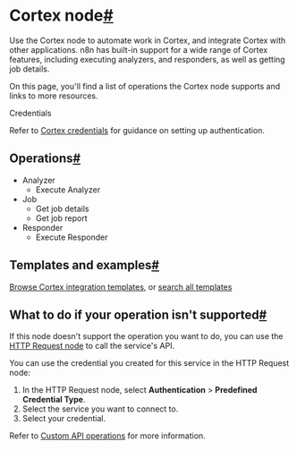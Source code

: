 [](https://github.com/n8n-io/n8n-docs/edit/main/docs/integrations/builtin/app-nodes/n8n-nodes-base.cortex.md "Edit this page")

# Cortex node[#](#cortex-node "Permanent link")

Use the Cortex node to automate work in Cortex, and integrate Cortex with other applications. n8n has built-in support for a wide range of Cortex features, including executing analyzers, and responders, as well as getting job details.

On this page, you'll find a list of operations the Cortex node supports and links to more resources.

Credentials

Refer to [Cortex credentials](../../credentials/cortex/) for guidance on setting up authentication.

## Operations[#](#operations "Permanent link")

*   Analyzer
    *   Execute Analyzer
*   Job
    *   Get job details
    *   Get job report
*   Responder
    *   Execute Responder

## Templates and examples[#](#templates-and-examples "Permanent link")

[Browse Cortex integration templates](https://n8n.io/integrations/cortex/), or [search all templates](https://n8n.io/workflows/)

## What to do if your operation isn't supported[#](#what-to-do-if-your-operation-isnt-supported "Permanent link")

If this node doesn't support the operation you want to do, you can use the [HTTP Request node](../../core-nodes/n8n-nodes-base.httprequest/) to call the service's API.

You can use the credential you created for this service in the HTTP Request node:

1.  In the HTTP Request node, select **Authentication** > **Predefined Credential Type**.
2.  Select the service you want to connect to.
3.  Select your credential.

Refer to [Custom API operations](../../../custom-operations/) for more information.